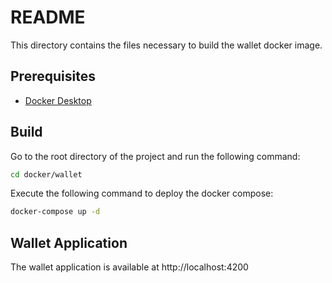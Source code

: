 # README

This directory contains the files necessary to build the wallet docker image.

## Prerequisites
- [Docker Desktop](https://www.docker.com/products/docker-desktop/)

## Build

Go to the root directory of the project and run the following command:
```bash
cd docker/wallet
```

Execute the following command to deploy the docker compose:
```bash
docker-compose up -d
```

## Wallet Application
The wallet application is available at http://localhost:4200